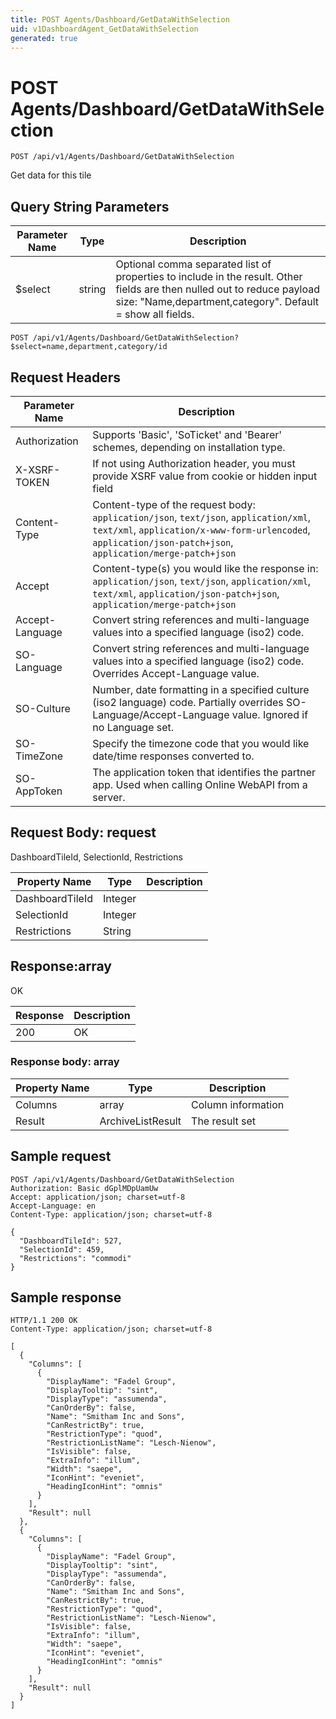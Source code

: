 ```yaml
---
title: POST Agents/Dashboard/GetDataWithSelection
uid: v1DashboardAgent_GetDataWithSelection
generated: true
---
```


# POST Agents/Dashboard/GetDataWithSelection

```http
POST /api/v1/Agents/Dashboard/GetDataWithSelection
```

Get data for this tile







## Query String Parameters

| Parameter Name | Type |  Description |
|----------------|------|--------------|
| $select | string |  Optional comma separated list of properties to include in the result. Other fields are then nulled out to reduce payload size: "Name,department,category". Default = show all fields. |

```http
POST /api/v1/Agents/Dashboard/GetDataWithSelection?$select=name,department,category/id
```


## Request Headers

| Parameter Name | Description |
|----------------|-------------|
| Authorization  | Supports 'Basic', 'SoTicket' and 'Bearer' schemes, depending on installation type. |
| X-XSRF-TOKEN   | If not using Authorization header, you must provide XSRF value from cookie or hidden input field |
| Content-Type | Content-type of the request body: `application/json`, `text/json`, `application/xml`, `text/xml`, `application/x-www-form-urlencoded`, `application/json-patch+json`, `application/merge-patch+json` |
| Accept         | Content-type(s) you would like the response in: `application/json`, `text/json`, `application/xml`, `text/xml`, `application/json-patch+json`, `application/merge-patch+json` |
| Accept-Language | Convert string references and multi-language values into a specified language (iso2) code. |
| SO-Language | Convert string references and multi-language values into a specified language (iso2) code. Overrides Accept-Language value. |
| SO-Culture | Number, date formatting in a specified culture (iso2 language) code. Partially overrides SO-Language/Accept-Language value. Ignored if no Language set. |
| SO-TimeZone | Specify the timezone code that you would like date/time responses converted to. |
| SO-AppToken | The application token that identifies the partner app. Used when calling Online WebAPI from a server. |

## Request Body: request 

DashboardTileId, SelectionId, Restrictions 

| Property Name | Type |  Description |
|----------------|------|--------------|
| DashboardTileId | Integer |  |
| SelectionId | Integer |  |
| Restrictions | String |  |

## Response:array

OK

| Response | Description |
|----------------|-------------|
| 200 | OK |

### Response body: array

| Property Name | Type |  Description |
|----------------|------|--------------|
| Columns | array | Column information |
| Result | ArchiveListResult | The result set |

## Sample request

```http!
POST /api/v1/Agents/Dashboard/GetDataWithSelection
Authorization: Basic dGplMDpUamUw
Accept: application/json; charset=utf-8
Accept-Language: en
Content-Type: application/json; charset=utf-8

{
  "DashboardTileId": 527,
  "SelectionId": 459,
  "Restrictions": "commodi"
}
```

## Sample response

```http_
HTTP/1.1 200 OK
Content-Type: application/json; charset=utf-8

[
  {
    "Columns": [
      {
        "DisplayName": "Fadel Group",
        "DisplayTooltip": "sint",
        "DisplayType": "assumenda",
        "CanOrderBy": false,
        "Name": "Smitham Inc and Sons",
        "CanRestrictBy": true,
        "RestrictionType": "quod",
        "RestrictionListName": "Lesch-Nienow",
        "IsVisible": false,
        "ExtraInfo": "illum",
        "Width": "saepe",
        "IconHint": "eveniet",
        "HeadingIconHint": "omnis"
      }
    ],
    "Result": null
  },
  {
    "Columns": [
      {
        "DisplayName": "Fadel Group",
        "DisplayTooltip": "sint",
        "DisplayType": "assumenda",
        "CanOrderBy": false,
        "Name": "Smitham Inc and Sons",
        "CanRestrictBy": true,
        "RestrictionType": "quod",
        "RestrictionListName": "Lesch-Nienow",
        "IsVisible": false,
        "ExtraInfo": "illum",
        "Width": "saepe",
        "IconHint": "eveniet",
        "HeadingIconHint": "omnis"
      }
    ],
    "Result": null
  }
]
```